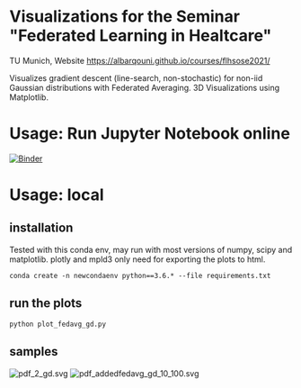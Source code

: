 # Visualizations for the Seminar "Federated Learning in Healtcare"
TU Munich, Website https://albarqouni.github.io/courses/flhsose2021/

Visualizes gradient descent (line-search, non-stochastic) for non-iid Gaussian distributions with Federated Averaging.
3D Visualizations using Matplotlib.

# Usage: Run Jupyter Notebook online

[![Binder](https://mybinder.org/badge_logo.svg)](https://mybinder.org/v2/gh/michaelfeil/fl-in-healtcare-viz/HEAD?filepath=colab-viz-fedavg-vs-gd.ipynb)

# Usage: local
## installation
Tested with this conda env, may run with most versions of numpy, scipy and matplotlib. 
plotly and mpld3 only need for exporting the plots to html. 

```conda create -n newcondaenv python==3.6.* --file requirements.txt```

## run the plots
```python plot_fedavg_gd.py```

## samples
![](/plot_output/pdf_2_gd.svg   " pdf_2_gd.svg ")
![](/plot_output/pdf_addedfedavg_gd_10_100.svg   " pdf_addedfedavg_gd_10_100.svg ")
